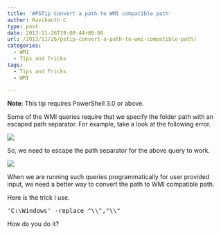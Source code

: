 ```yaml
---
title: '#PSTip Convert a path to WMI compatible path'
author: Ravikanth C
type: post
date: 2013-11-26T19:00:44+00:00
url: /2013/11/26/pstip-convert-a-path-to-wmi-compatible-path/
categories:
  - WMI
  - Tips and Tricks
tags:
  - Tips and Tricks
  - WMI

---
```

**Note**: This tip requires PowerShell 3.0 or above.

Some of the WMI queries require that we specify the folder path with an escaped path separator. For example, take a look at the following error.

![](/images/cimerror.png)

So, we need to escape the path separator for the above query to work.

![](/images/cimnoerror.png)

When we are running such queries programmatically for user provided input, we need a better way to convert the path to WMI compatible path.

Here is the trick I use.

<pre class="brush: powershell; title: ; notranslate" title="">'C:\Windows' -replace "\\","\\"
</pre>

How do you do it?